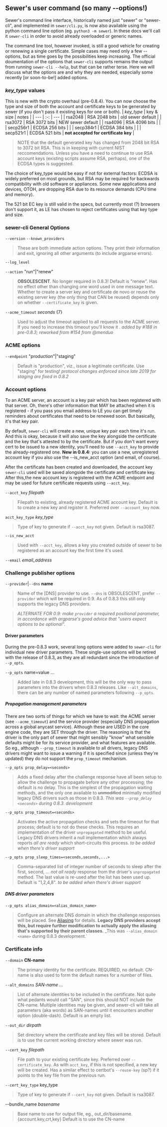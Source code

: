 ## Sewer's user command (so many --options!)

Sewer's command line interface, historically named just "sewer" or
"sewer-cli", and implemented in `sewer/cli.py`, is now also available using
the python command line option (eg. `python3 -m sewer`).  In these docs
we'll call it `sewer-cli` in order to avoid already overloaded or generic
names.

The command line tool, however invoked, is still a good vehicle for creating
or renewing a single certificate.  Simple cases may need only a few
--options, but as time goes by the possibilities keep increasing.  The
official doumentation of the options that `sewer-cli` supports remains the
output from running `sewer-cli --help`, but that can be rather terse.  Here
we will discuss what the options are and why they are needed, especially
some recently [or soon-to-be!] added options.

### _key_type_ values

This is new with the crypto overhaul (pre-0.8.4).  You can now choose the
type and size of both the account and certificate keys to be generated by
sewer (if you don't pass it existing keys for one or both).
| _key_type_ | key & size | notes |
| --- | :-: | --- |
| rsa2048 | RSA 2048 bits | old sewer default |
| rsa3072 | RSA 3072 bits | NEW sewer default |
| rsa4096 | RSA 4096 bits | |
| secp256r1 | ECDSA 256 bits | |
| secp384r1 | ECDSA 384 bits | |
| secp521r1 | ECDSA 521 bits | **not accepted for certificate key** |

> NOTE that the default generated key has changed from 2048 bit RSA to 3072
bit RSA.  This is in keeping with current NIST reccomendations.  Unless you
have a need to continue to use RSA account keys (existing scripts assume
RSA, perhaps), one of the ECDSA types is suggested.

The choice of key_type would be easy if not for external factors: ECDSA is
widely preferred on most grounds, but RSA may be required for backwards
compatibility with old software or appliances.  Some new applications and
devices, OTOH, are dropping RSA due to its resource demands (CPU time and
memory).

The 521 bit EC key is still valid in the specs, but currently most (?) browsers
don't support it, as LE has chosen to reject certificates using that key
type and size.

### sewer-cli General Options

`--version`
`--known_providers`
> These are both immediate action options.  They print their information and
exit, ignoring all other arguments (to include argparse errors).

`--log_level`

`--action` "run"|"renew"
> **OBSOLESCENT**.  No longer required in 0.8.3!  Default is "renew".
Has no effect other than changing one word used in one message text.
Whether to create a server key and certificate de novo or reuse the existing
server key (the only thing that CAN be reused) depends only on whether
`--certificate_key` is given.

`--acme_timeout` _seconds_ {7}
> Used to adjust the timeout applied to all requests to the ACME server.
If you need to increase this timeout you'll know it <wink>.
_added by #188 in pre-0.8.3; reworked from #154 from @menduo_

### ACME options

`--endpoint` "production"|"staging"
> Default is "production", viz., issue a legitimate certificate.  Use
"staging" for testing!
_protocol changes enforced since late 2019 for staging are fixed in 0.8.2_

### Account options

To an ACME server, an account is a key pair which has been registered with
that server.  Oh, there's other information that MAY be attached when it is
registered - if you pass you email address to LE you can get timely reminders
about certificates that need to be renewed soon.  But basically, it's that
key pair.

By default, `sewer-cli` will create a new, unique key pair each time it's
run.  And this is okay, because it will also save the key alongside the
certificate and the key that's attested to by the certificate.  But if you
don't want every cert to be issued to a new identity, you'll need to use
`--acct_key` to provide the already-registered one.  **New in 0.8.4:** you
can use a new, unregistered account key if you also use the --is_new_acct
option (and email, of course).

After the certificate has been created and downloaded, the account key
`sewer-cli` used will be saved alongside the certificate and certificate
key.  After this,the new account key is registered with the ACME endpoint
and may be used for future certificate requests using `--acct_key`.

`--acct_key` _filepath_
> Filepath to existing, already registered ACME account key.  Default is to
create a new key and register it.  Preferred over `--account_key` now.

`acct_key_type` _key_type_
> Type of key to generate if `--acct_key` not given.  Default is rsa3087.

`--is_new_acct`
> Used with `--acct_key`, allows a key you created outside of sewer to be
registered as an account key the first time it's used.

`--email` _email_address_

### Challenge publisher options

`--provider`|`--dns` **name**
> Name of the [DNS] provider to use.
`--dns` is OBSOLESCENT, prefer `--provider` which will be required in 0.9.
As of 0.8.3 this still only supports the legacy DNS providers.

> _ALTERNATE FOR 0.9: make `provider` a required positional parameter,
in accordance with argparse's good advice that
"users expect options to be optional"._

#### Driver parameters

During the pre-0.8.3 work, several long options were added to `sewer-cli`
for individual new driver parameters.  These single-use options will be
retired with the release of 0.8.3, as they are all redundant since the
introduction of `--p_opts`.

`--p_opts` name=value ...
>Added late in 0.8.3 development, this will be the only way to pass
parameters into the drivers when 0.8.3 releases.  Like `--alt_domains`,
there can be any number of named parameters following `--p_opts`.

##### Propagation management parameters

There are two sorts of things for which we have to wait: the ACME server
(see `--acme_timeout`) and the service provider (especially DNS propagation
across a global anycast service).  Although these are USED in the core
engine code, they are SET through the driver.  The reasoning is that the
driver is the only part of sewer that might sensibly "know" what sensible
defaults might be for its service provider, and what features are available. 
So eg., although `--prop_timeout` is available to all drivers, legacy DNS
drivers might want to issue a warning if it is specified since (unless
they're updated) they do not support the `prop_timeout` mechanism.

`--p_opts prop_delay=<seconds>`
> Adds a fixed delay after the challenge response have all been setup to
allow the challenge to propagate before any other processing; the default is
no delay.  This is the simplest of the propagation waiting methods, and the
only one available to ~~unmodified~~ minimally modified legacy DNS drivers
such as those in 0.8.3.
_This was `--prop_delay <seconds>` during 0.8.3. development_

`--p_opts prop_timeout=<seconds>`
> Activates the active propagation checks and sets the timeout for that
process; default is to not do these checks.  This requires an implementation
of the driver `unpropagated` method to be useful.  Legacy DNS drivers
inherit a null implementation which always reports _all are ready_ which
short-circuits this process.  _to be added when there's driver support_

`--p_opts prop_sleep_times=<seconds,seconds,...>`
> Comma-separated list of integer number of seconds to sleep after the
first, second, ...  _not all ready_ response from the driver's
`unpropagated` method.  The last value is re-used after the list has been
used up.  Default is "1,2,4,8".  _to be added when there's driver support_

##### DNS driver parameters

`--p_opts alias_domain=<alias_domain_name>`
> Configure an alternate DNS domain in which the challenge responses will be
placed.  See [Aliasing](Aliasing) for details.  **Legacy DNS
providers accept this, but require further modification to actually apply
the aliasing that's supported by their parent classes.**
_This was `--alias_domain <name>` during 0.8.3 development.`

### Certificate info

`--domain` **CN-name**
> The primary identity for the certificate.  REQUIRED, no default.  CN-name
is also used to form the default names for a number of files.

`--alt_domains` _SAN-name ..._
> List of alternate identities to be included in the certificate.  Not quite
what pedants would call "SAN", since this should NOT include the CN-name. 
Multiple identities may be given, and sewer-cli will take all parameters
(aka words) as SAN-names until it encounters another option (double-dash). 
Default is an empty list.

`--out_dir` _dirpath_
> Set directory where the certificate and key files will be stored.  Default
is to use the current working directory where sewer was run.

`--cert_key` _filepath_
> File path to your existing certificate key.  Preferred over
`--certificate_key`.  As with `acct_key`, if this is not specified, a new
key will be created.  Has a similar effect to certbot's `--reuse-key` (sp?)
if it points to the key file from the previous run.

`--cert_key_type` key_type
> Type of key to generate if `--cert_key` not given.  Default is rsa3087.

--bundle_name _basename_
> Base name to use for output file, eg., out_dir/basename.{account.key,crt,key}
Default is to use the CN-name

